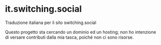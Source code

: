 # it.switching.social
Traduzione italiana per il sito switching.social

Questo progetto sta cercando un dominio ed un hosting; non ho intenzione di versare contributi dalla mia tasca, poiché non ci sono risorse. 
